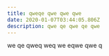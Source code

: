 ```yaml
---
title: qweqe qwe qwe qwe
date: 2020-01-07T03:44:05.806Z
description: qwe qe qwe qe qwe
---
```

we qe qweq weq we eqwe qwe q
